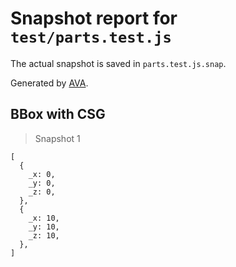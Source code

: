 # Snapshot report for `test/parts.test.js`

The actual snapshot is saved in `parts.test.js.snap`.

Generated by [AVA](https://avajs.dev).

## BBox with CSG

> Snapshot 1

    [
      {
        _x: 0,
        _y: 0,
        _z: 0,
      },
      {
        _x: 10,
        _y: 10,
        _z: 10,
      },
    ]
